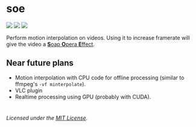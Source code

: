 # soe

[![](https://img.shields.io/circleci/project/github/kiwixz/soe/master.svg)](https://circleci.com/gh/kiwixz/soe/)
[![](https://img.shields.io/github/repo-size/kiwixz/soe.svg)](https://github.com/kiwixz/soe/archive/master.zip)
[![](https://img.shields.io/badge/link-doxygen-blueviolet.svg)](https://kiwixz.github.io/soe/doc/master/)


Perform motion interpolation on videos.  Using it to increase framerate will give the video a [**S**oap **O**pera **E**ffect](https://en.wikipedia.org/wiki/Motion_interpolation#Soap_opera_effect).


## Near future plans

- Motion interpolation with CPU code for offline processing (similar to ffmpeg's `-vf minterpolate`).
- VLC plugin
- Realtime processing using GPU (probably with CUDA).


#

_Licensed under the [MIT License](LICENSE)._

